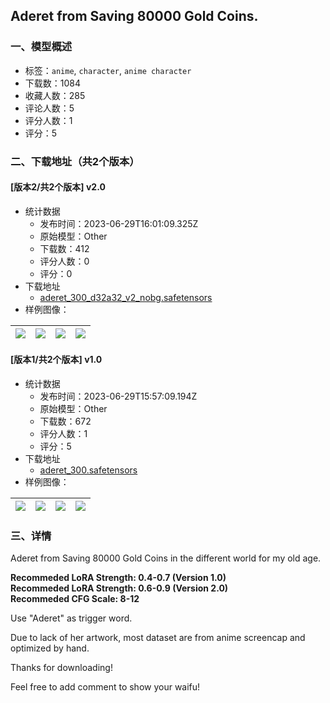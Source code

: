 ## Aderet from Saving 80000 Gold Coins.
### 一、模型概述

- 标签：`anime`, `character`, `anime character`
- 下载数：1084
- 收藏人数：285
- 评论人数：5
- 评分人数：1
- 评分：5

### 二、下载地址（共2个版本）

#### [版本2/共2个版本] v2.0

- 统计数据
  - 发布时间：2023-06-29T16:01:09.325Z
  - 原始模型：Other
  - 下载数：412
  - 评分人数：0
  - 评分：0
- 下载地址
  - [aderet_300_d32a32_v2_nobg.safetensors](https://civitai.com/api/download/models/106695)
- 样例图像：

| <img src="https://image.civitai.com/xG1nkqKTMzGDvpLrqFT7WA/c184b2e7-255f-4594-b0ca-6f4b09a9c43a/width=450/1336072.jpeg" /> | <img src="https://image.civitai.com/xG1nkqKTMzGDvpLrqFT7WA/7b6f9843-ce0c-4671-8d70-8cc7affc67c6/width=450/1336077.jpeg" /> | <img src="https://image.civitai.com/xG1nkqKTMzGDvpLrqFT7WA/ec36a33d-6ba0-49bc-b5c3-78fcdfe850ee/width=450/1336073.jpeg" /> | <img src="https://image.civitai.com/xG1nkqKTMzGDvpLrqFT7WA/305e990f-dc8a-40f8-a26e-5b803ef4339b/width=450/1336075.jpeg" /> |
| ---- | ---- | ---- | ---- |

#### [版本1/共2个版本] v1.0

- 统计数据
  - 发布时间：2023-06-29T15:57:09.194Z
  - 原始模型：Other
  - 下载数：672
  - 评分人数：1
  - 评分：5
- 下载地址
  - [aderet_300.safetensors](https://civitai.com/api/download/models/33754)
- 样例图像：

| <img src="https://image.civitai.com/xG1nkqKTMzGDvpLrqFT7WA/c88ab0f1-38b9-4bca-08c8-b483ea216900/width=450/385172.jpeg" /> | <img src="https://image.civitai.com/xG1nkqKTMzGDvpLrqFT7WA/79256df6-2abc-4eb9-e1e5-18551fcff400/width=450/385171.jpeg" /> | <img src="https://image.civitai.com/xG1nkqKTMzGDvpLrqFT7WA/96627b63-115f-4779-220b-fd26e004b200/width=450/385170.jpeg" /> | <img src="https://image.civitai.com/xG1nkqKTMzGDvpLrqFT7WA/bc0252ee-3b0c-4c50-cc34-bcdd8e42c500/width=450/385168.jpeg" /> |
| ---- | ---- | ---- | ---- |


### 三、详情
<p>Aderet from Saving 80000 Gold Coins in the different world for my old age.</p><p></p><p><strong>Recommeded LoRA Strength: 0.4-0.7 (Version 1.0)</strong><br /><strong>Recommeded LoRA Strength: 0.6-0.9 (Version 2.0)</strong><br /><strong>Recommeded CFG Scale: 8-12</strong></p><p></p><p>Use "Aderet" as trigger word.</p><p></p><p>Due to lack of her artwork, most dataset are from anime screencap and optimized by hand.</p><p></p><p>Thanks for downloading!</p><p>Feel free to add comment to show your waifu!</p>
